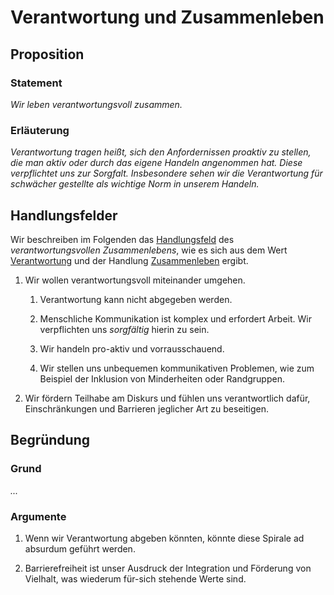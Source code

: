 ﻿<!---
   NAME - The NAME of this project is:
ethos

  FILE - The FILENAME of the current file is:
/v6a5.md

  CREATION - This project was CREATED on:
2017-01-28-16:15:00 UTC

  MODIFICATION - This project was last MODIFIED on:
2017-01-28-16:15:00 UTC

  VERSION - The current VERSION of this project is:
<git-commit-hash>-2017-01-28-16:15:00 UTC

  CREATOR(S) - This project was CREATED by:
Michael Czechowski, Martin Maga

  CONTACT - You can CONTACT the creator(s) or developer(s) of this project at:
E-Mail: mail@martinmaga.de

  COPYRIGHT - The COPYRIGHT holder of this project is:
COPYRIGHT (c) 2016 Martin Maga

  LICENSE - This project is LICENSED under the following license:
Martin Maga 2016 CC BY-SA 4.0 https://creativecommons.org

  SUBFILE – This is a SUBFILE! For more INFORMATION on this project go to:
/README.md
--->

# Verantwortung und Zusammenleben
## Proposition
### Statement
*Wir leben verantwortungsvoll zusammen.*

### Erläuterung
*Verantwortung tragen heißt, sich den Anfordernissen proaktiv zu stellen, die man aktiv oder durch das eigene Handeln angenommen hat. Diese verpflichtet uns zur Sorgfalt. Insbesondere sehen wir die Verantwortung für schwächer gestellte als wichtige Norm in unserem Handeln.*

## Handlungsfelder
Wir beschreiben im Folgenden das [Handlungsfeld](../synopsis/reasons.md) des *verantwortungsvollen Zusammenlebens*, wie es sich aus dem Wert [Verantwortung](../contents/values/v6_responsibility.md) und der Handlung [Zusammenleben](../contents/actions/a5_live.md) ergibt.

1. Wir wollen verantwortungsvoll miteinander umgehen.

    1. Verantwortung kann nicht abgegeben werden.

    2. Menschliche Kommunikation ist komplex und erfordert Arbeit. Wir verpflichten uns *sorgfältig* hierin zu sein.

    3. Wir handeln pro-aktiv und vorrausschauend.

    4. Wir stellen uns unbequemen kommunikativen Problemen, wie zum Beispiel der Inklusion von Minderheiten oder Randgruppen.

2. Wir fördern Teilhabe am Diskurs und fühlen uns verantwortlich dafür, Einschränkungen und Barrieren jeglicher Art zu beseitigen.


## Begründung
### Grund
*...*

### Argumente
1. Wenn wir Verantwortung abgeben könnten, könnte diese Spirale ad absurdum geführt werden.

2. Barrierefreiheit ist unser Ausdruck der Integration und Förderung von Vielhalt, was wiederum für-sich stehende Werte sind.
